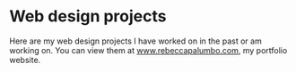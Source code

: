 # Web design projects

Here are my web design projects I have worked on in the past or am working on.
You can view them at www.rebeccapalumbo.com, my portfolio website.
